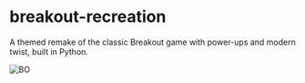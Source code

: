 # breakout-recreation
A themed remake of the classic Breakout game with power-ups and modern twist, built in Python.

![BO](https://user-images.githubusercontent.com/93278714/180632207-9767ef9c-01f3-42b5-a540-2e3fe8db88d6.png)
